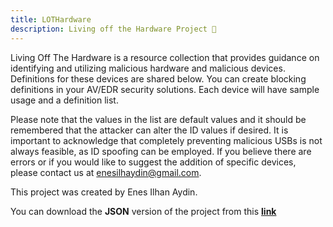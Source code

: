 ```yaml
---
title: LOTHardware
description: Living off the Hardware Project 🧰
---
```


Living Off The Hardware is a resource collection that provides guidance on identifying and utilizing malicious hardware and malicious devices. Definitions for these devices are shared below. You can create blocking definitions in your AV/EDR security solutions. Each device will have sample usage and a definition list.

Please note that the values in the list are default values and it should be remembered that the attacker can alter the ID values if desired. It is important to acknowledge that completely preventing malicious USBs is not always feasible, as ID spoofing can be employed. If you believe there are errors or if you would like to suggest the addition of specific devices, please contact us at enesilhaydin@gmail.com.

This project was created by Enes Ilhan Aydin.

You can download the **JSON** version of the project from this **[link](https://github.com/enesilhaydin/lothardware/blob/main/hardwares.json)**